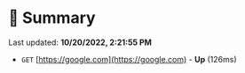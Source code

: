 # 📖 Summary
Last updated: **10/20/2022, 2:21:55 PM**

- `GET` [https://google.com](https://google.com) - **Up** (126ms)
